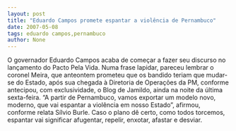 ```yaml
---
layout: post
title: "Eduardo Campos promete espantar a violência de Pernambuco"
date: 2007-05-08
tags: eduardo campos,pernambuco
author: None
---
```

O governador Eduardo Campos acaba de come&ccedil;ar a fazer seu discurso no lan&ccedil;amento do Pacto Pela Vida.
Numa frase lapidar, pareceu lembrar o coronel Meira, que anteontem prometeu que os bandido teriam que mudar-se do Estado, ap&oacute;s sua chegada &agrave; Diretoria de Opera&ccedil;&otilde;es da PM, conforme antecipou, com exclusividade, o Blog de Jamildo, ainda na noite da &uacute;ltima sexta-feira.
&ldquo;A partir de Pernambuco, vamos exportar um modelo novo, moderno, que vai espantar a viol&ecirc;ncia em nosso Estado&rdquo;, afirmou, conforme relata S&iacute;lvio Burle.
Caso o plano d&ecirc; certo, como todos torcemos, espantar vai significar afugentar, repelir, enxotar, afastar e desviar.&nbsp; 